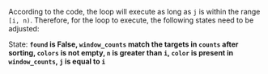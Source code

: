 According to the code, the loop will execute as long as `j` is within the range `[i, n)`. Therefore, for the loop to execute, the following states need to be adjusted:

State: **`found` is False, `window_counts` match the targets in `counts` after sorting, `colors` is not empty, `n` is greater than `i`, `color` is present in `window_counts`, `j` is equal to `i`**